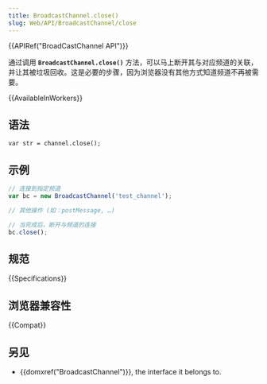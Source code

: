 ```yaml
---
title: BroadcastChannel.close()
slug: Web/API/BroadcastChannel/close
---
```


{{APIRef("BroadCastChannel API")}}

通过调用 **`BroadcastChannel.close()`** 方法，可以马上断开其与对应频道的关联，并让其被垃圾回收。这是必要的步骤，因为浏览器没有其他方式知道频道不再被需要。

{{AvailableInWorkers}}

## 语法

```plain
var str = channel.close();
```

## 示例

```js
// 连接到指定频道
var bc = new BroadcastChannel('test_channel');

// 其他操作 (如：postMessage, …)

// 当完成后，断开与频道的连接
bc.close();
```

## 规范

{{Specifications}}

## 浏览器兼容性

{{Compat}}

## 另见

- {{domxref("BroadcastChannel")}}, the interface it belongs to.
